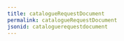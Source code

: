 ```yaml
---
title: catalogueRequestDocument
permalink: catalogueRequestDocument
jsonid: cataloguerequestdocument
---
```

